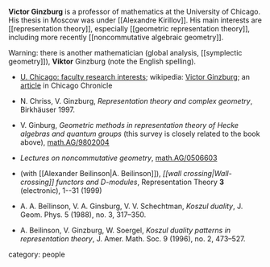 **Victor Ginzburg** is a professor of mathematics at the University of Chicago. His thesis in Moscow was under [[Alexandre Kirillov]]. His main interests are [[representation theory]], especially [[geometric representation theory]], including more recently [[noncommutative algebraic geometry]]. 

Warning: there is another mathematician (global analysis, [[symplectic geometry]]), **Viktor** Ginzburg (note the English spelling).

* [U. Chicago: faculty research interests](http://www.math.uchicago.edu/research); wikipedia: [Victor Ginzburg](http://en.wikipedia.org/wiki/Victor_Ginzburg); an [article](http://chronicle.uchicago.edu/060608/gta-ginzburg.shtml) in Chicago Chronicle

* N. Chriss, V. Ginzburg, _Representation theory and complex geometry_, Birkh&#228;user 1997.

* V. Ginburg, _Geometric methods in representation theory of Hecke algebras and quantum groups_ (this survey is closely related to the book above), [math.AG/9802004](http://front.math.ucdavis.edu/math.AG/9802004)

* _Lectures on noncommutative geometry_, [math.AG/0506603](http://arxiv.org/abs/math/0506603)

* (with [[Alexander Beilinson|A. Beilinson]]), _[[wall crossing|Wall-crossing]] functors and $D$-modules_, Representation Theory __3__ (electronic), 1--31 (1999)

* A. A. Be&#301;linson, V. A. Ginsburg, V. V. Schechtman, _Koszul duality_, J. Geom. Phys. 5 (1988), no. 3, 317&#8211;350.

* A. Beilinson, V. Ginzburg, W. Soergel, _Koszul duality patterns in representation theory_, J. Amer. Math. Soc. 9 (1996), no. 2, 473&#8211;527.

category: people